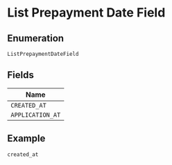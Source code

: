 
# List Prepayment Date Field

## Enumeration

`ListPrepaymentDateField`

## Fields

| Name |
|  --- |
| `CREATED_AT` |
| `APPLICATION_AT` |

## Example

```
created_at
```

